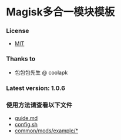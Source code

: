 # Magisk多合一模块模板

### License
- [MIT](LICENSE)

### Thanks to
- 包包包先生 @ coolapk

### Latest version: 1.0.6

### 使用方法请查看以下文件
- [guide.md](guide.md)
- [config.sh](config.sh)
- [common/mods/example/*](common/mods/example/)

